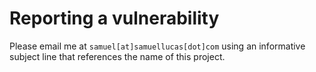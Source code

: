 # Reporting a vulnerability

Please email me at `samuel[at]samuellucas[dot]com` using an informative subject line that references the name of this project.
